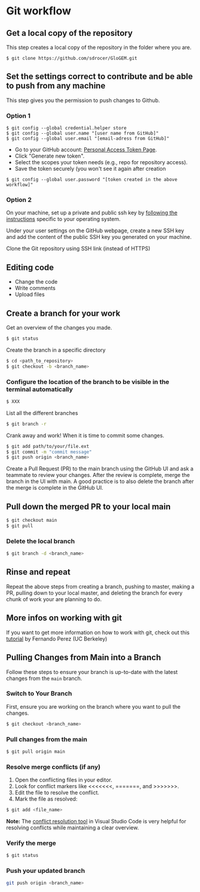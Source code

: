 # Git workflow
 
## Get a local copy of the repository

This step creates a local copy of the repository in the folder where you are. 
```
$ git clone https://github.com/sdrocer/GloGEM.git
```
## Set the settings correct to contribute and be able to push from any machine

This step gives you the permission to push changes to Github. 

### Option 1 
```
$ git config --global credential.helper store
$ git config --global user.name "[user name from GitHub]"
$ git config --global user.email "[email-adress from GitHub]"
```
- Go to your GitHub account: [Personal Access Token Page](https://github.com/settings/tokens).
- Click "Generate new token".
- Select the scopes your token needs (e.g., repo for repository access).
- Save the token securely (you won't see it again after creation
```
$ git config --global user.password "[token created in the above workflow]"
```

### Option 2
On your machine, set up a private and public ssh key by [following the instructions](https://docs.github.com/en/authentication/connecting-to-github-with-ssh/generating-a-new-ssh-key-and-adding-it-to-the-ssh-agent) specific to your operating system.

Under your user settings on the GitHub webpage, create a new SSH key and add the content of the public SSH key you generated on your machine.  

Clone the Git repository using SSH link (instead of HTTPS)

## Editing code

- Change the code
- Write comments
- Upload files

## Create a branch for your work
Get an overview of the changes you made.
```bash
$ git status
```
Create the branch in a specific directory
```bash
$ cd <path_to_repository>
$ git checkout -b <branch_name> 
```

### Configure the location of the branch to be visible in the terminal automatically
```bash
$ XXX
```
List all the different branches
```bash
$ git branch -r
```
Crank away and work! When it is time to commit some changes.
```bash
$ git add path/to/your/file.ext  
$ git commit -m "commit message"
$ git push origin <branch_name>  
``` 
Create a Pull Request (PR) to the main branch using the GitHub UI and ask a teammate to review your changes. After the review is complete, merge the branch in the UI with main. A good practice is to also delete the branch after the merge is complete in the GitHub UI.

## Pull down the merged PR to your local main
```bash
$ git checkout main
$ git pull
```

### Delete the local branch
```bash
$ git branch -d <branch_name>
```

## Rinse and repeat
Repeat the above steps from creating a branch, pushing to master, making a PR, pulling down to your local master, and deleting the branch for every chunk of work your are planning to do.

## More infos on working with git

If you want to get more information on how to work with git, check out this [tutorial](https://github.com/ICESAT-2HackWeek/intro-jupyter-git/blob/master/03-Git-Tutorial.ipynb) by Fernando Perez (UC Berkeley)

## Pulling Changes from Main into a Branch

Follow these steps to ensure your branch is up-to-date with the latest changes from the `main` branch.

### Switch to Your Branch
First, ensure you are working on the branch where you want to pull the changes.
```bash
$ git checkout <branch_name>
```

### Pull changes from the main
```bash
$ git pull origin main
```

### Resolve merge conflicts (if any)
1. Open the conflicting files in your editor.
2. Look for conflict markers like <<<<<<<, =======, and >>>>>>>.
3. Edit the file to resolve the conflict.
4. Mark the file as resolved:
```bash
$ git add <file_name>
```

**Note:** The [conflict resolution tool](https://www.youtube.com/watch?v=lz5OuKzvadQ&ab_channel=DevLeonardo) in Visual Studio Code is very helpful for resolving conflicts while maintaining a clear overview.

### Verify the merge
```bash
$ git status
```

### Push your updated branch
```bash
git push origin <branch_name>
```